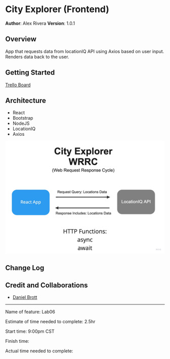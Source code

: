 # City Explorer (Frontend)

**Author**: Alex Rivera
**Version**: 1.0.1
<!-- (increment the patch/fix version number if you make more commits past your first submission) -->

## Overview
<!-- Provide a high level overview of what this application is and why you are building it, beyond the fact that it's an assignment for this class. (i.e. What's your problem domain?) -->

App that requests data from locationIQ API using Axios based on user input. Renders data back to the user.

## Getting Started

<!-- What are the steps that a user must take in order to build this app on their own machine and get it running? -->

[Trello Board](https://trello.com/invite/b/jZlZQMRq/2976b716ca5978dca4d6fca5cd99f3f2/alexs-city-explorer)

## Architecture
<!-- Provide a detailed description of the application design. What technologies (languages, libraries, etc) you're using, and any other relevant design information. -->

* React
* Bootstrap
* NodeJS
* LocationIQ
* Axios

![Web Request Response Cycle](img/City%20Explorer.jpg)

## Change Log
<!-- Use this area to document the iterative changes made to your application as each feature is successfully implemented. Use time stamps. Here's an example:

01-01-2001 4:59pm - Application now has a fully-functional express server, with a GET route for the location resource. -->

## Credit and Collaborations
<!-- Give credit (and a link) to other people or resources that helped you build this application. -->
* [Daniel Brott](https://github.com/Cipherian)

---

Name of feature: Lab06

Estimate of time needed to complete: 2.5hr

Start time: 9:00pm CST

Finish time:

Actual time needed to complete:
